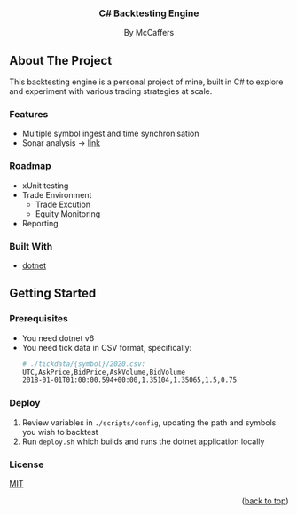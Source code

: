 <div align="center">

<h3 align="center">C# Backtesting Engine</h3>

  <p align="center">
    By McCaffers

  </p>
</div>

<!-- ABOUT THE PROJECT -->
## About The Project

This backtesting engine is a personal project of mine, built in C# to explore and experiment with various trading strategies at scale.

### Features
* Multiple symbol ingest and time synchronisation
* Sonar analysis -> [link](https://sonarcloud.io/project/overview?id=mccaffers_backtesting-engine)

### Roadmap
* xUnit testing
* Trade Environment
    * Trade Excution
    * Equity Monitoring
* Reporting

### Built With

* [dotnet](https://nextjs.org/)

<!-- GETTING STARTED -->
## Getting Started

### Prerequisites

* You need dotnet v6
* You need tick data in CSV format, specifically:
    ```bash
    # ./tickdata/{symbol}/2020.csv:
    UTC,AskPrice,BidPrice,AskVolume,BidVolume
    2018-01-01T01:00:00.594+00:00,1.35104,1.35065,1.5,0.75
    ```

### Deploy

1. Review variables in ```./scripts/config```, updating the path and symbols you wish to backtest
2. Run ```deploy.sh``` which builds and runs the dotnet application locally

### License
[MIT](https://choosealicense.com/licenses/mit/)

<p align="right">(<a href="#top">back to top</a>)</p>

